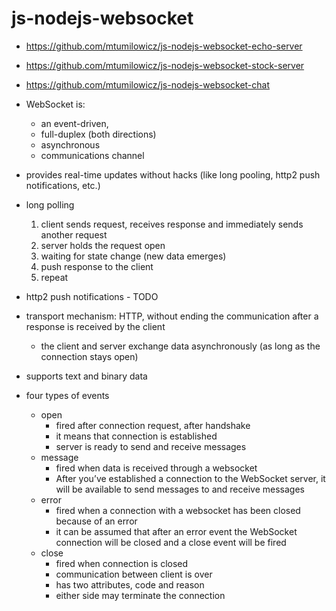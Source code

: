# js-nodejs-websocket

* https://github.com/mtumilowicz/js-nodejs-websocket-echo-server
* https://github.com/mtumilowicz/js-nodejs-websocket-stock-server
* https://github.com/mtumilowicz/js-nodejs-websocket-chat

* WebSocket is:
    * an event-driven, 
    * full-duplex (both directions) 
    * asynchronous 
    * communications channel
* provides real-time updates without hacks (like long pooling, http2 push notifications, etc.)
* long polling
    1. client sends request, receives response and immediately sends another request
    1. server holds the request open
    1. waiting for state change (new data emerges)
    1. push response to the client
    1. repeat
* http2 push notifications - TODO
* transport mechanism: HTTP, without ending the communication after a response is received by the client
    * the client and server exchange data asynchronously (as long as the connection stays open)
* supports text and binary data
* four types of events
    * open
        * fired after connection request, after handshake
        * it means that connection is established
        * server is ready to send and receive messages                                                            
    * message
        * fired when data is received through a websocket
        * After you’ve established a connection to the WebSocket server, it will be available to
          send messages to and receive messages
    * error
        * fired when a connection with a websocket has been closed because of an error
        * it can be assumed that after an error event the WebSocket connection
          will be closed and a close event will be fired
    * close
        * fired when connection is closed
        * communication between client is over
        * has two attributes, code and reason
        * either side may terminate the connection

